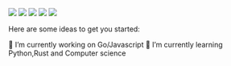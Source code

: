 ![](http://github-profile-summary-cards.vercel.app/api/cards/profile-details?username=tmizuma&theme=github)
![](http://github-profile-summary-cards.vercel.app/api/cards/repos-per-language?username=tmizuma&theme=github&exclude=velocity%20template%20language,SCSS,CSS,HTML,jupyter%20notebook)
![](http://github-profile-summary-cards.vercel.app/api/cards/most-commit-language?username=tmizuma&theme=github)
![](http://github-profile-summary-cards.vercel.app/api/cards/stats?username=tmizuma&theme=github)
![](http://github-profile-summary-cards.vercel.app/api/cards/productive-time?username=tmizuma&theme=github)

Here are some ideas to get you started:

🔭 I’m currently working on Go/Javascript
🌱 I’m currently learning Python,Rust and Computer science
